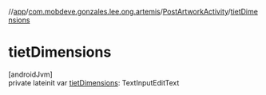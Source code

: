//[app](../../../index.md)/[com.mobdeve.gonzales.lee.ong.artemis](../index.md)/[PostArtworkActivity](index.md)/[tietDimensions](tiet-dimensions.md)

# tietDimensions

[androidJvm]\
private lateinit var [tietDimensions](tiet-dimensions.md): TextInputEditText
